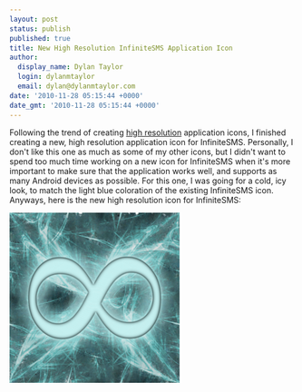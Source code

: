 ```yaml
---
layout: post
status: publish
published: true
title: New High Resolution InfiniteSMS Application Icon
author:
  display_name: Dylan Taylor
  login: dylanmtaylor
  email: dylan@dylanmtaylor.com
date: '2010-11-28 05:15:44 +0000'
date_gmt: '2010-11-28 05:15:44 +0000'
---
```

<p>Following the trend of creating <a class="zem_slink" title="Image resolution" rel="wikipedia" href="http://en.wikipedia.org/wiki/Image_resolution">high resolution</a> application icons, I finished creating a new, high resolution application icon for InfiniteSMS. Personally, I don't like this one as much as some of my other icons, but I didn't want to spend too much time working on a new icon for InfiniteSMS when it's more important to make sure that the application works well, and supports as many Android devices as possible. For this one, I was going for a cold, icy look, to match the light blue coloration of the existing InfiniteSMS icon. Anyways, here is the new high resolution icon for InfiniteSMS:</p>
<p><a rel="attachment wp-att-923" href="/pages/blog/2010/11/28/new-high-resolution-infinitesms-application-icon/infinitesms-logo-hires/"><img class="size-medium wp-image-923 alignnone" title="InfiniteSMS High Resolution Application Icon" src="/images/blog/2010/12/infinitesms-logo-hires-300x300.png" alt="" width="300" height="300" /></a></p>
<div class="zemanta-pixie" style="margin-top: 10px; height: 15px;"><img class="zemanta-pixie-img" style="border: medium none; float: right;" src="/images/blog/2010/12/pixy10.gif" alt="" /></div>
